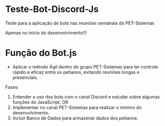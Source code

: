# Teste-Bot-Discord-Js
Teste para a aplicação de bots nas reuniões semanais do PET-Sistemas

Apenas no início do desenvolvimento!!!

# Função do Bot.js
- Aplicar o método Ágil dentro do grupo PET-Sistemas para ter controle rápido e eficaz entre os petianos, evitando reuniões longas e presenciais.

Fases:
1) Entender o uso dos bots com o canal Discord e estudar sobre algumas funções do JavaScript.    OK
2) Implementar no canal PET-Sistemas para realizar o mínimo do desenvolvimento.
3) Incluir Banco de Dados para armazenar dados dos petianos.


